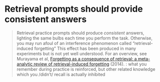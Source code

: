 # Retrieval prompts should provide consistent answers
> Retrieval practice prompts should produce *consistent* answers, lighting the same bulbs each time you perform the task. Otherwise, you may run afoul of an interference phenomenon called “retrieval-induced forgetting”
This effect has been produced in many experiments but is not yet well understood. For an overview, see Murayama et al,  [Forgetting as a consequence of retrieval: a meta-analytic review of retrieval-induced forgetting](https://andymatuschak.org/prompts/Murayama2014.pdf)  (2014).
: what you remember during practice is reinforced, but other related knowledge which you /didn’t/ recall is actually inhibited

<!-- #p1 -->

<!-- {BearID:5A5CEB1A-AB40-49F4-B74F-77857D81BFB7-8826-000007D33D1312FA} -->
